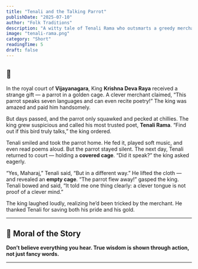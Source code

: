```yaml
---
title: "Tenali and the Talking Parrot"
publishDate: "2025-07-10"
author: "Folk Traditions"
description: "A witty tale of Tenali Rama who outsmarts a greedy merchant and teaches the king a clever lesson about truth."
image: "tenali-rama.png"
category: "Short"
readingTime: 5
draft: false
---
```


## 🦜

In the royal court of **Vijayanagara**, King **Krishna Deva Raya** received a strange gift — a parrot in a golden cage. A clever merchant claimed, “This parrot speaks seven languages and can even recite poetry!”
The king was amazed and paid him handsomely.

But days passed, and the parrot only squawked and pecked at chillies. The king grew suspicious and called his most trusted poet, **Tenali Rama**. “Find out if this bird truly talks,” the king ordered.

Tenali smiled and took the parrot home. He fed it, played soft music, and even read poems aloud. But the parrot stayed silent. The next day, Tenali returned to court — holding a **covered cage**. “Did it speak?” the king asked eagerly.

“Yes, Maharaj,” Tenali said, “But in a different way.” He lifted the cloth — and revealed an **empty cage**. “The parrot flew away!” gasped the king.
Tenali bowed and said, “It told me one thing clearly: a clever tongue is not proof of a clever mind.”

The king laughed loudly, realizing he’d been tricked by the merchant. He thanked Tenali for saving both his pride and his gold.

---

## 🌼 Moral of the Story

**Don’t believe everything you hear. True wisdom is shown through action, not just fancy words.**

---
